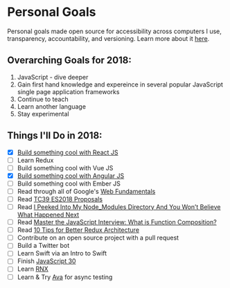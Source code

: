 # Personal Goals

Personal goals made open source for accessibility across computers I use, transparency,
accountability, and versioning. Learn more about it [here](http://una.im/personal-goals-guide).

## Overarching Goals for 2018:
1. JavaScript - dive deeper
2. Gain first hand knowledge and expereince in several popular JavaScript single page application frameworks
3. Continue to teach
4. Learn another language
5. Stay experimental

## Things I'll Do in 2018:

- [X] [Build something cool with React JS](https://github.com/matt-jarrett/react-js-todo-app/blob/master/README.md)
- [ ] Learn Redux
- [ ] Build something cool with Vue JS
- [x] [Build something cool with Angular JS](https://github.com/matt-jarrett/angular-tour-of-heroes)
- [ ] Build something cool with Ember JS
- [ ] Read through all of Google's [Web Fundamentals](https://developers.google.com/web/fundamentals/)
- [ ] Read [TC39 ES2018 Proposals](https://github.com/tc39/proposals)
- [ ] Read [I Peeked Into My Node_Modules Directory And You Won’t Believe What Happened Next](https://medium.com/friendship-dot-js/i-peeked-into-my-node-modules-directory-and-you-wont-believe-what-happened-next-b89f63d21558)
- [ ] Read [Master the JavaScript Interview: What is Function Composition?](https://medium.com/javascript-scene/master-the-javascript-interview-what-is-function-composition-20dfb109a1a0)
- [ ] Read [10 Tips for Better Redux Architecture](https://medium.com/javascript-scene/10-tips-for-better-redux-architecture-69250425af44)
- [ ] Contribute on an open source project with a pull request
- [ ] Build a Twitter bot
- [ ] Learn Swift via an Intro to Swift
- [ ] Finish [JavaScript 30](https://javascript30.com/)
- [ ] Learn [RNX](http://reactivex.io/learnrx/)
- [ ] Learn & Try [Ava](https://github.com/avajs/ava) for async testing

